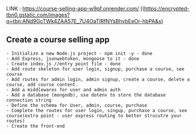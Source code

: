 LINK : https://course-selling-app-w9qf.onrender.com/
[([https://encrypted-tbn0.gstatic.com/images?q=tbn:ANd9GcTWk4ZAA57E_7U4OaTlRfNYsBhvbEeOr-hbPA&s)]([https://github.com/Prayush09/course_selling/blob/main/courseSellingAppDemo.mkv])

## Create a course selling app

    - Initialize a new Node.js project - npm init -y - done
    - Add Express, jsonwebtoken, mongoose to it - done
    - Create index.js //entry point file - done
    - Add route skeleton for user login, signup, purchase a course, see course
    - Add routes for admin login, admin signup, create a course, delete a course, add course content.
    - Add a middlewares for user and admin auth
    - Add a database (mongodb), use dotenv to store the database connection string 
    - Define the schema for User, admin, course, purchase
    - Complete the routes for user login, singup, purchase a course, see course(extra point - user express routing to better strucutre your routes)
    - Create the front-end
